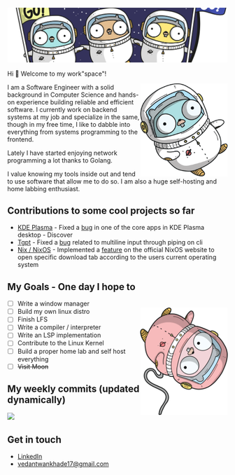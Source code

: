 ![](./attachments/gopher-space-community.png)

Hi 👋 Welcome to my work"space"!

<img align="right" src="./attachments/gopher-1.png" width="200" />

I am a Software Engineer with a solid background in Computer Science and hands-on experience building reliable and efficient software.
I currently work on backend systems at my job and specialize in the same, though in my free time, I like to dabble into everything from systems programming to the frontend.

Lately I have started enjoying network programming a lot thanks to Golang.

I value knowing my tools inside out and tend to use software that allow me to do so. I am also a huge self-hosting and home labbing enthusiast.

## Contributions to some cool projects so far
- [KDE Plasma](https://invent.kde.org/plasma/discover/-/merge_requests/373) - Fixed a [bug](https://bugs.kde.org/show_bug.cgi?id=457650) in one of the core apps in KDE Plasma desktop - Discover
- [Tgpt](https://github.com/aandrew-me/tgpt/pull/242) - Fixed a [bug](https://github.com/aandrew-me/tgpt/issues/239) related to multiline input through piping on cli
- [Nix / NixOS](https://github.com/NixOS/nixos-homepage/pull/1368) - Implemented a [feature](https://github.com/NixOS/nixos-homepage/issues/1115) on the official NixOS website to open specific download tab according to the users current operating system

## My Goals - One day I hope to
- [ ] Write a window manager
- [ ] Build my own linux distro <img align="right" src="./attachments/gopher-4-fliped.png" width="200" />
- [ ] Finish LFS
- [ ] Write a compiler / interpreter
- [ ] Write an LSP implementation
- [ ] Contribute to the Linux Kernel
- [ ] Build a proper home lab and self host everything
- [ ] ~~Visit Moon~~

## My weekly commits (updated dynamically)
![](https://ghwidgets.vedantwankha.de/?widget=commitgraph&user=vedantwankhade&v2=2)

## Get in touch
- [LinkedIn](https://linkedin.com/in/vedant-wankhade)
- [vedantwankhade17@gmail.com](mailto:vedantwankhade17@gmail.com)
